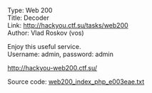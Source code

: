 Type: Web 200  
Title: Decoder  
Link: <http://hackyou.ctf.su/tasks/web200>  
Author: Vlad Roskov (vos)

Enjoy this useful service.  
Username: admin, password: admin

<http://hackyou-web200.ctf.su/>

Source code: [web200_index_php_e003eae.txt](source/files/web200_index_php_e003eae.txt)
